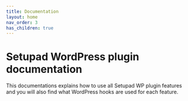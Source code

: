 ```yaml
---
title: Documentation
layout: home
nav_order: 3
has_children: true
---
```


# Setupad WordPress plugin documentation

This documentations explains how to use all Setupad WP plugin features and you will also find what WordPress hooks are used for each feature.

